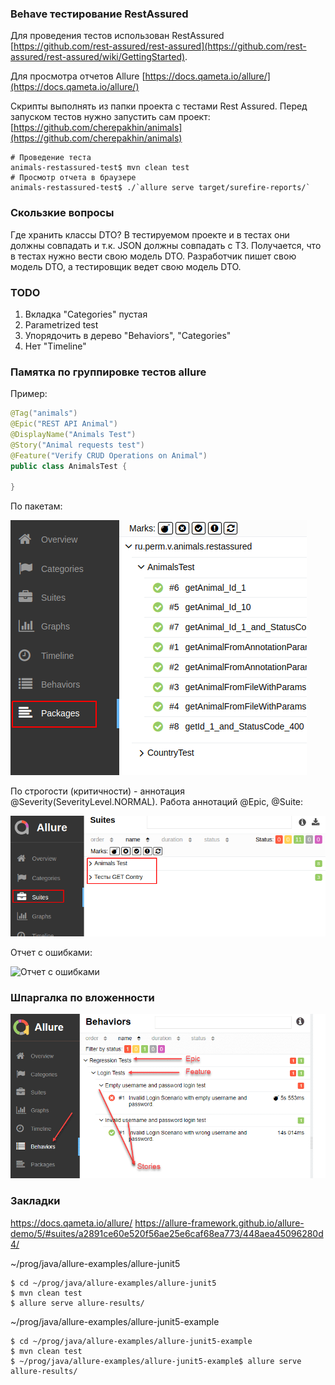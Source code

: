 ### Behave тестирование RestAssured

Для проведения тестов использован RestAssured<br/>
 [https://github.com/rest-assured/rest-assured](https://github.com/rest-assured/rest-assured/wiki/GettingStarted).

Для просмотра отчетов Allure [https://docs.qameta.io/allure/](https://docs.qameta.io/allure/)

Скрипты выполнять из папки проекта с тестами Rest Assured. 
Перед запуском тестов нужно запустить сам проект:
[https://github.com/cherepakhin/animals](https://github.com/cherepakhin/animals)

```shell
# Проведение теста
animals-restassured-test$ mvn clean test
# Просмотр отчета в браузере
animals-restassured-test$ ./`allure serve target/surefire-reports/`
```

### Скользкие вопросы

Где хранить классы DTO? В тестируемом проекте и в тестах они должны совпадать и т.к. JSON должны совпадать с ТЗ. 
Получается, что в тестах нужно вести свою модель DTO. 
Разработчик пишет свою модель DTO, а тестировщик ведет свою модель DTO. 

### TODO

1. Вкладка "Categories" пустая
2. Parametrized test
3. Упорядочить в дерево "Behaviors", "Categories"
4. Нет "Timeline"


### Памятка по группировке тестов allure


Пример:

```java
@Tag("animals")
@Epic("REST API Animal")
@DisplayName("Animals Test") 
@Story("Animal requests test")
@Feature("Verify CRUD Operations on Animal")
public class AnimalsTest {
 
}

```

По пакетам:

![По пакетам](doc/group_by_package.png)

По строгости (критичности) - аннотация @Severity(SeverityLevel.NORMAL). Работа аннотаций @Epic, @Suite:

![@DisplayName или Suites](doc/group_by_suites.png)

Отчет с ошибками:

![Отчет с ошибками](doc/result_test_error.png)

### Шпаргалка по вложенности

![Epic-Feature-Story](doc/hierarchy.png)

### Закладки

https://docs.qameta.io/allure/
https://allure-framework.github.io/allure-demo/5/#suites/a2891ce60e520f56ae25e6caf68ea773/448aea45096280d4/

~/prog/java/allure-examples/allure-junit5

````shell
$ cd ~/prog/java/allure-examples/allure-junit5
$ mvn clean test
$ allure serve allure-results/
````

~/prog/java/allure-examples/allure-junit5-example

````shell
$ cd ~/prog/java/allure-examples/allure-junit5-example
$ mvn clean test
$ ~/prog/java/allure-examples/allure-junit5-example$ allure serve allure-results/
````

